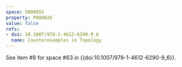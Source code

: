 ```yaml
---
space: S000055
property: P000026
value: false
refs:
- doi: 10.1007/978-1-4612-6290-9_6
  name: Counterexamples in Topology
---
```


See item #8 for space #63 in {{doi:10.1007/978-1-4612-6290-9_6}}.

